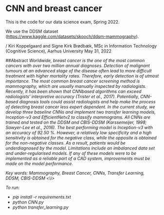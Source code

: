 # CNN and breast cancer

This is the code for our data science exam, Spring 2022.

We use the DDSM dataset (https://www.kaggle.com/datasets/skooch/ddsm-mammography). 

/ Kiri Koppelgaard and Signe Kirk Brødbæk, MSc in Information Technology (Cognitive Science), Aarhus University
May 31, 2022

##Abstract 
<i>Worldwide, breast cancer is the one of the most common cancers with over two million annual diagnoses. Detection of malignant tumours at an advanced stage of the disease often lead to more difficult treatment with higher mortality rates. Therefore, early detection is of utmost importance. The most common breast cancer screening method is mammography, which are usually manually inspected by radiologists. Recently, it has been shown that CNNbased algorithms can exceed radiologists’ interpretive accuracy (Trister et al., 2017). Potentially, CNN-based diagnosis tools could assist radiologists and help make the process of detecting breast cancer less expert dependent. In the current study, we develop three baseline CNNs and implement two transfer learning models, Inception-v3 and EfficientNetv2 to classify mammograms. All CNNs are trained and tested on the DDSM and CBIS-DDSM (Karssemeijer, 1998; Sawyer-Lee et al., 2016). The best performing model is Inception-v3 with an accuracy of 92.50 %. However, a relatively low specificity and a high sensitivity is obtained for the negative class, while the opposite is obtained for the non-negative classes. As a result, patients would be underdiagnosed by the model. Limitations include an imbalanced data set and under-regularised models. If any of these models were to be implemented as a reliable part of a CAD system, improvements must be made on the model performance. 

Key words: Mammography, Breast Cancer, CNNs, Transfer Learning, DDSM, CBIS-DDSM <\i>



To run: 
- pip install -r requirements.txt
- python CNN.py 
- python transfer_learning.py
